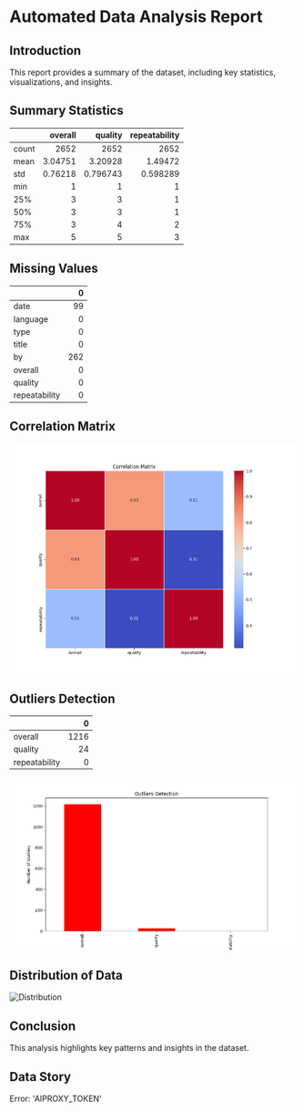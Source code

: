 # Automated Data Analysis Report

## Introduction
This report provides a summary of the dataset, including key statistics, visualizations, and insights.

## Summary Statistics
|       |    overall |     quality |   repeatability |
|:------|-----------:|------------:|----------------:|
| count | 2652       | 2652        |     2652        |
| mean  |    3.04751 |    3.20928  |        1.49472  |
| std   |    0.76218 |    0.796743 |        0.598289 |
| min   |    1       |    1        |        1        |
| 25%   |    3       |    3        |        1        |
| 50%   |    3       |    3        |        1        |
| 75%   |    3       |    4        |        2        |
| max   |    5       |    5        |        3        |

## Missing Values
|               |   0 |
|:--------------|----:|
| date          |  99 |
| language      |   0 |
| type          |   0 |
| title         |   0 |
| by            | 262 |
| overall       |   0 |
| quality       |   0 |
| repeatability |   0 |

## Correlation Matrix
![Correlation Matrix](correlation_matrix.png)

## Outliers Detection
|               |    0 |
|:--------------|-----:|
| overall       | 1216 |
| quality       |   24 |
| repeatability |    0 |

![Outliers](outliers.png)

## Distribution of Data
![Distribution](distribution_.png)

## Conclusion
This analysis highlights key patterns and insights in the dataset.
## Data Story
Error: 'AIPROXY_TOKEN'